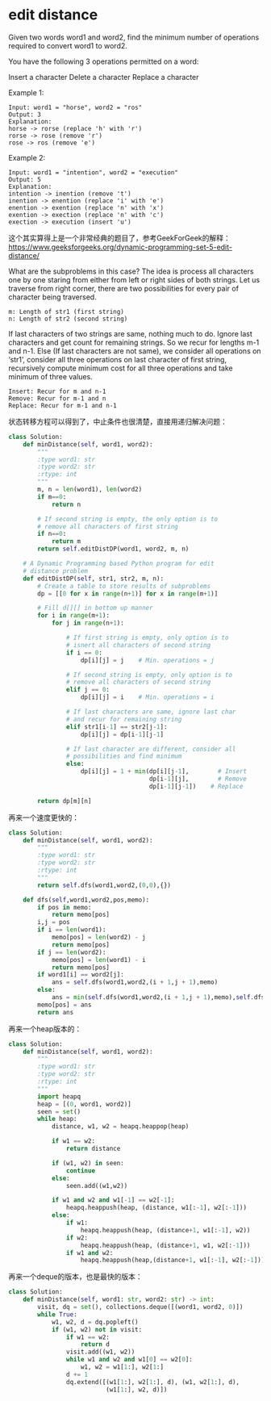 # edit distance

Given two words word1 and word2, find the minimum number of operations required to convert word1 to word2.

You have the following 3 operations permitted on a word:

Insert a character
Delete a character
Replace a character


Example 1:
```
Input: word1 = "horse", word2 = "ros"
Output: 3
Explanation:
horse -> rorse (replace 'h' with 'r')
rorse -> rose (remove 'r')
rose -> ros (remove 'e')
```

Example 2:
```
Input: word1 = "intention", word2 = "execution"
Output: 5
Explanation:
intention -> inention (remove 't')
inention -> enention (replace 'i' with 'e')
enention -> exention (replace 'n' with 'x')
exention -> exection (replace 'n' with 'c')
exection -> execution (insert 'u')
```

这个其实算得上是一个非常经典的题目了，参考GeekForGeek的解释：https://www.geeksforgeeks.org/dynamic-programming-set-5-edit-distance/

What are the subproblems in this case?
The idea is process all characters one by one staring from either from left or right sides of both strings.
Let us traverse from right corner, there are two possibilities for every pair of character being traversed.
```
m: Length of str1 (first string)
n: Length of str2 (second string)
```
If last characters of two strings are same, nothing much to do. Ignore last characters and get count for remaining strings. So we recur for lengths m-1 and n-1.
Else (If last characters are not same), we consider all operations on ‘str1’, consider all three operations on last character of first string, recursively compute minimum cost for all three operations and take minimum of three values.
```
Insert: Recur for m and n-1
Remove: Recur for m-1 and n
Replace: Recur for m-1 and n-1
```

状态转移方程可以得到了，中止条件也很清楚，直接用递归解决问题：

```python
class Solution:
    def minDistance(self, word1, word2):
        """
        :type word1: str
        :type word2: str
        :rtype: int
        """
        m, n = len(word1), len(word2)
        if m==0:
            return n

        # If second string is empty, the only option is to
        # remove all characters of first string
        if n==0:
            return m
        return self.editDistDP(word1, word2, m, n)

    # A Dynamic Programming based Python program for edit
    # distance problem
    def editDistDP(self, str1, str2, m, n):
        # Create a table to store results of subproblems
        dp = [[0 for x in range(n+1)] for x in range(m+1)]

        # Fill d[][] in bottom up manner
        for i in range(m+1):
            for j in range(n+1):

                # If first string is empty, only option is to
                # isnert all characters of second string
                if i == 0:
                    dp[i][j] = j    # Min. operations = j

                # If second string is empty, only option is to
                # remove all characters of second string
                elif j == 0:
                    dp[i][j] = i    # Min. operations = i

                # If last characters are same, ignore last char
                # and recur for remaining string
                elif str1[i-1] == str2[j-1]:
                    dp[i][j] = dp[i-1][j-1]

                # If last character are different, consider all
                # possibilities and find minimum
                else:
                    dp[i][j] = 1 + min(dp[i][j-1],        # Insert
                                       dp[i-1][j],        # Remove
                                       dp[i-1][j-1])    # Replace

        return dp[m][n]
```

再来一个速度更快的：

```Python
class Solution:
    def minDistance(self, word1, word2):
        """
        :type word1: str
        :type word2: str
        :rtype: int
        """
        return self.dfs(word1,word2,(0,0),{})

    def dfs(self,word1,word2,pos,memo):
        if pos in memo:
            return memo[pos]
        i,j = pos
        if i == len(word1):
            memo[pos] = len(word2) - j
            return memo[pos]
        if j == len(word2):
            memo[pos] = len(word1) - i
            return memo[pos]
        if word1[i] == word2[j]:
            ans = self.dfs(word1,word2,(i + 1,j + 1),memo)
        else:
            ans = min(self.dfs(word1,word2,(i + 1,j + 1),memo),self.dfs(word1,word2,(i + 1,j),memo),self.dfs(word1,word2,(i,j + 1),memo)) + 1
        memo[pos] = ans
        return ans
```

再来一个heap版本的：

```Python
class Solution:
    def minDistance(self, word1, word2):
        """
        :type word1: str
        :type word2: str
        :rtype: int
        """
        import heapq
        heap = [(0, word1, word2)]
        seen = set()
        while heap:
            distance, w1, w2 = heapq.heappop(heap)

            if w1 == w2:
                return distance

            if (w1, w2) in seen:
                continue
            else:
                seen.add((w1,w2))

            if w1 and w2 and w1[-1] == w2[-1]:
                heapq.heappush(heap, (distance, w1[:-1], w2[:-1]))
            else:
                if w1:
                    heapq.heappush(heap, (distance+1, w1[:-1], w2))
                if w2:
                    heapq.heappush(heap, (distance+1, w1, w2[:-1]))
                if w1 and w2:
                    heapq.heappush(heap,(distance+1, w1[:-1], w2[:-1]))

```
再来一个deque的版本，也是最快的版本：
```python
class Solution:
    def minDistance(self, word1: str, word2: str) -> int:
        visit, dq = set(), collections.deque([(word1, word2, 0)])
        while True:
            w1, w2, d = dq.popleft()
            if (w1, w2) not in visit:
                if w1 == w2:
                    return d
                visit.add((w1, w2))
                while w1 and w2 and w1[0] == w2[0]:
                    w1, w2 = w1[1:], w2[1:]
                d += 1
                dq.extend([(w1[1:], w2[1:], d), (w1, w2[1:], d),
                           (w1[1:], w2, d)])
```
